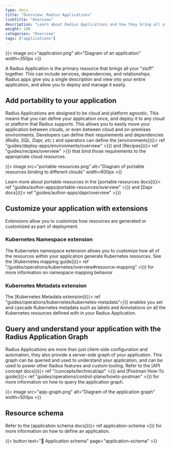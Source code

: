 ```yaml
---
type: docs
title: "Overview: Radius Applications"
linkTitle: "Overview"
description: "Learn about Radius Applications and how they bring all of your services, dependencies, and relationships together."
weight: 100
categories: "Overview"
tags: ["applications"]
---
```


{{< image src="application.png" alt="Diagram of an application" width=350px >}}

A Radius Application is the primary resource that brings all your "stuff" together. This can include services, dependencies, and relationships. Radius apps give you a single description and view into your entire application, and allow you to deploy and manage it easily.

## Add portability to your application

Radius Applications are designed to be cloud and platform agnostic. This means that you can define your application once, and deploy it to any cloud or platform that Radius supports. This allows you to easily move your application between clouds, or even between cloud and on-premises environments. Developers can define their requirements and dependencies (_Redis, SQL, Dapr, etc._) and operators can define the [environments]({{< ref "guides/deploy-apps/environments/overview" >}}) and [Recipes]({{< ref "guides/recipes/overview" >}}) that bind those requirements to the appropriate cloud resources.

{{< image src="portable-resources.png" alt="Diagram of portable resources binding to different clouds" width=600px >}}

Learn more about portable resources in the [portable resources docs]({{< ref "guides/author-apps/portable-resources/overview" >}}) and [Dapr docs]({{< ref "guides/author-apps/dapr/overview" >}})

## Customize your application with extensions

Extensions allow you to customize how resources are generated or customized as part of deployment.

### Kubernetes Namespace extension

The Kubernetes namespace extension allows you to customize how all of the resources within your application generate Kubernetes resources. See the [Kubernetes mapping guide]({{< ref "/guides/operations/kubernetes/overview#resource-mapping" >}}) for more information on namespace mapping behavior

### Kubernetes Metadata extension

The [Kubernetes Metadata extension]({{< ref "guides/operations/kubernetes/kubernetes-metadata">}}) enables you set and cascade Kubernetes metadata such as labels and Annotations on all the Kubernetes resources defined with in your Radius Application.

## Query and understand your application with the Radius Application Graph

Radius Applications are more than just client-side configuration and automation, they also provide a server-side graph of your application. This graph can be queried and used to understand your application, and can be used to power other Radius features and custom tooling. Refer to the [API concept docs]({{< ref "/concepts/technical/api" >}}) and [Postman How-To guide]({{< ref "guides/operations/control-plane/howto-postman" >}}) for more information on how to query the application graph.

{{< image src="app-graph.png" alt="Diagram of the application graph" width=500px >}}

## Resource schema

Refer to the [application schema docs]({{< ref application-schema >}}) for more information on how to define an application.

{{< button text="📄 Application schema" page="application-schema" >}}